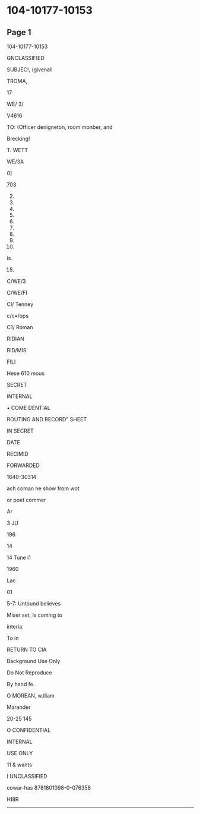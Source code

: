 # 104-10177-10153

## Page 1

104-10177-10153

GNCLASSIFIED

SUBJEC!, (givenall

TROMA,

17

WE/ 3/

V4616

TO: (Officer denigneton, room monber, and

Brecking!

T. WETT

WE/3A

0]

703

2.

3.

3.

7.

8.

10.

18.

12.

13.

is.

15.

C/WE/3

C/WE/FI

CI/ Tenney

c/c•/ops

C1/ Roman

RIDIAN

RID/MIS

FILl

Hese 610 mous

SECRET

INTERNAL

• COME DENTIAL

ROUTING AND RECORD" SHEET

IN SECRET

DATE

RECIMID

FORWARDED

1640-30314

ach coman he show from wot

or poet commer

Ar

3 JU

196

14

14 Tune i1

1960

Lac

01

5-7: Untound believes

Miser set, ls coming to

interia.

To in

RETURN TO CIA

Background Use Only

Do Not Reproduce

By hand fe.

O MOREAN, w.lliam

Marander

20-25 145

O CONFIDENTIAL

INTERNAL

USE ONLY

11 & wants

I UNCLASSIFIED

cowar-has 8781801098-0-076358

HI8R

---

